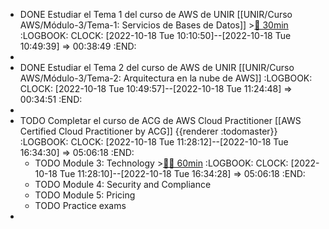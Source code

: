 - DONE Estudiar el Tema 1 del curso de AWS de UNIR [[UNIR/Curso AWS/Módulo-3/Tema-1: Servicios de Bases de Datos]] >[🍅 30min](#agenda-pomo://?t=f-1666080674567-1800)
  :LOGBOOK:
  CLOCK: [2022-10-18 Tue 10:10:50]--[2022-10-18 Tue 10:49:39] =>  00:38:49
  :END:
-
- DONE Estudiar el Tema 2 del curso de AWS de UNIR [[UNIR/Curso AWS/Módulo-3/Tema-2: Arquitectura en la nube de AWS]]
  :LOGBOOK:
  CLOCK: [2022-10-18 Tue 10:49:57]--[2022-10-18 Tue 11:24:48] =>  00:34:51
  :END:
-
- TODO Completar el curso de ACG de AWS Cloud Practitioner [[AWS Certified Cloud Practitioner by ACG]] {{renderer :todomaster}}
  :LOGBOOK:
  CLOCK: [2022-10-18 Tue 11:28:12]--[2022-10-18 Tue 16:34:30] =>  05:06:18
  :END:
	- TODO Module 3: Technology >[🍅🍅 60min](#agenda-pomo://?t=f-1666085375526-1800%2Cf-1666103653671-1800)
	  :LOGBOOK:
	  CLOCK: [2022-10-18 Tue 11:28:10]--[2022-10-18 Tue 16:34:28] =>  05:06:18
	  :END:
	- TODO Module 4: Security and Compliance
	- TODO Module 5: Pricing
	- TODO Practice exams
-